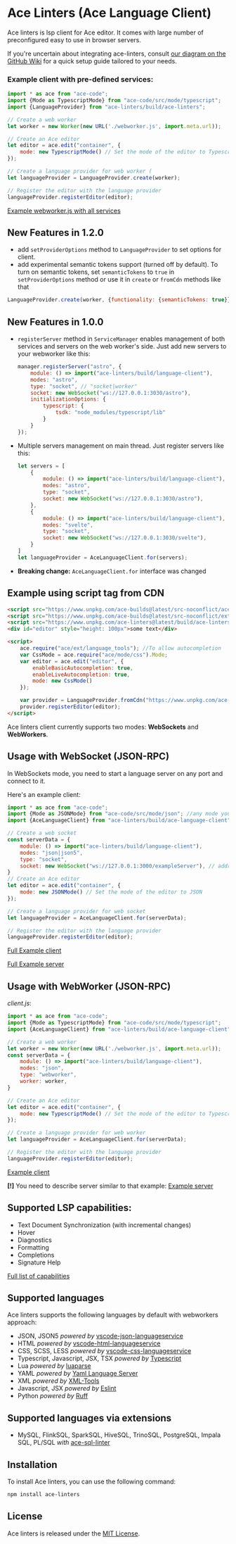 # Ace Linters (Ace Language Client)

Ace linters is lsp client for Ace editor. It comes with large number of preconfigured easy to use in browser servers.

If you're uncertain about integrating ace-linters, consult [our diagram on the GitHub Wiki](https://github.com/mkslanc/ace-linters/wiki/Usage-Scenarios-Overview) for a quick setup guide
tailored to your needs.

### Example client with pre-defined services:
```javascript
import * as ace from "ace-code";
import {Mode as TypescriptMode} from "ace-code/src/mode/typescript";
import {LanguageProvider} from "ace-linters/build/ace-linters";

// Create a web worker
let worker = new Worker(new URL('./webworker.js', import.meta.url));

// Create an Ace editor
let editor = ace.edit("container", {
    mode: new TypescriptMode() // Set the mode of the editor to Typescript
});

// Create a language provider for web worker (
let languageProvider = LanguageProvider.create(worker);

// Register the editor with the language provider
languageProvider.registerEditor(editor);
``` 

[Example webworker.js with all services](https://github.com/mkslanc/ace-linters/blob/main/packages/demo/webworker-lsp/webworker.ts)

## New Features in 1.2.0
- add `setProviderOptions` method to `LanguageProvider` to set options for client.
- add experimental semantic tokens support (turned off by default). To turn on semantic tokens, set `semanticTokens` to
  `true` in `setProviderOptions` method or use it in `create` or `fromCdn` methods like that
```javascript
LanguageProvider.create(worker, {functionality: {semanticTokens: true}})
```

## New Features in 1.0.0

- `registerServer` method in `ServiceManager` enables management of both services and servers on the web worker's side.
  Just add new servers to your webworker like this:
  ```javascript
  manager.registerServer("astro", {
      module: () => import("ace-linters/build/language-client"),
      modes: "astro",
      type: "socket", // "socket|worker"
      socket: new WebSocket("ws://127.0.0.1:3030/astro"),
      initializationOptions: {
          typescript: {
              tsdk: "node_modules/typescript/lib"
          }
      }
  });
  ```
- Multiple servers management on main thread. Just register servers like this:
  ```javascript
  let servers = [
      {
          module: () => import("ace-linters/build/language-client"),
          modes: "astro",
          type: "socket",
          socket: new WebSocket("ws://127.0.0.1:3030/astro"),
      },
      {
          module: () => import("ace-linters/build/language-client"),
          modes: "svelte",
          type: "socket",
          socket: new WebSocket("ws://127.0.0.1:3030/svelte"),
      }
  ]
  let languageProvider = AceLanguageClient.for(servers);
  ```
- **Breaking change:** `AceLanguageClient.for` interface was changed

## Example using script tag from CDN
```html
<script src="https://www.unpkg.com/ace-builds@latest/src-noconflict/ace.js"></script>
<script src="https://www.unpkg.com/ace-builds@latest/src-noconflict/ext-language_tools.js"></script>
<script src="https://www.unpkg.com/ace-linters@latest/build/ace-linters.js"></script>
<div id="editor" style="height: 100px">some text</div>

<script>
    ace.require("ace/ext/language_tools"); //To allow autocompletion
    var CssMode = ace.require("ace/mode/css").Mode;
    var editor = ace.edit("editor", {
        enableBasicAutocompletion: true,
        enableLiveAutocompletion: true,
        mode: new CssMode()
    });

    var provider = LanguageProvider.fromCdn("https://www.unpkg.com/ace-linters@latest/build/");
    provider.registerEditor(editor);
</script>
```


Ace linters client currently supports two modes: **WebSockets** and **WebWorkers**.

## Usage with WebSocket (JSON-RPC)

In WebSockets mode, you need to start a language server on any port and connect to it.

Here's an example client:

```javascript
import * as ace from "ace-code";
import {Mode as JSONMode} from "ace-code/src/mode/json"; //any mode you want
import {AceLanguageClient} from "ace-linters/build/ace-language-client";

// Create a web socket
const serverData = {
    module: () => import("ace-linters/build/language-client"),
    modes: "json|json5",
    type: "socket",
    socket: new WebSocket("ws://127.0.0.1:3000/exampleServer"), // address of your websocket server
}
// Create an Ace editor
let editor = ace.edit("container", {
    mode: new JSONMode() // Set the mode of the editor to JSON
});

// Create a language provider for web socket
let languageProvider = AceLanguageClient.for(serverData);

// Register the editor with the language provider
languageProvider.registerEditor(editor);
```

[Full Example client](https://github.com/mkslanc/ace-linters/blob/main/packages/demo/websockets-lsp/client.ts)

[Full Example server](https://github.com/mkslanc/ace-linters/tree/main/packages/demo/websockets-lsp/server)

## Usage with WebWorker (JSON-RPC)

*client.js*:

```javascript
import * as ace from "ace-code";
import {Mode as TypescriptMode} from "ace-code/src/mode/typescript";
import {AceLanguageClient} from "ace-linters/build/ace-language-client";

// Create a web worker
let worker = new Worker(new URL('./webworker.js', import.meta.url));
const serverData = {
    module: () => import("ace-linters/build/language-client"),
    modes: "json",
    type: "webworker",
    worker: worker,
}

// Create an Ace editor
let editor = ace.edit("container", {
    mode: new TypescriptMode() // Set the mode of the editor to Typescript
});

// Create a language provider for web worker
let languageProvider = AceLanguageClient.for(serverData);

// Register the editor with the language provider
languageProvider.registerEditor(editor);

```

[Example client](https://github.com/mkslanc/ace-linters/blob/main/packages/demo/webworker-json-rpc/demo.ts)

**[!]** You need to describe server similar to that example:
[Example server](https://github.com/mkslanc/ace-linters/blob/main/packages/demo/webworker-json-rpc/webworker.ts)

## Supported LSP capabilities:
- Text Document Synchronization (with incremental changes)
- Hover
- Diagnostics
- Formatting
- Completions
- Signature Help

[Full list of capabilities](https://github.com/mkslanc/ace-linters/wiki/Client-LSP-capabilities)

## Supported languages
Ace linters supports the following languages by default with webworkers approach:

- JSON, JSON5 *powered by* [vscode-json-languageservice](https://github.com/Microsoft/vscode-json-languageservice)
- HTML *powered by* [vscode-html-languageservice](https://github.com/Microsoft/vscode-html-languageservice)
- CSS, SCSS, LESS *powered by* [vscode-css-languageservice](https://github.com/Microsoft/vscode-css-languageservice)
- Typescript, Javascript, JSX, TSX *powered by* [Typescript](https://github.com/Microsoft/TypeScript)
- Lua *powered by* [luaparse](https://github.com/fstirlitz/luaparse)
- YAML *powered by* [Yaml Language Server](https://github.com/redhat-developer/yaml-language-server)
- XML *powered by* [XML-Tools](https://github.com/SAP/xml-tools)
- Javascript, JSX *powered by* [Eslint](https://github.com/eslint/eslint)
- Python *powered by* [Ruff](https://github.com/charliermarsh/ruff)

## Supported languages via extensions
- MySQL, FlinkSQL, SparkSQL, HiveSQL, TrinoSQL, PostgreSQL, Impala SQL, PL/SQL *with* [ace-sql-linter](https://www.npmjs.com/package/ace-sql-linter)

## Installation

To install Ace linters, you can use the following command:

```bash
npm install ace-linters
```

## License

Ace linters is released under the [MIT License](https://opensource.org/licenses/MIT).
